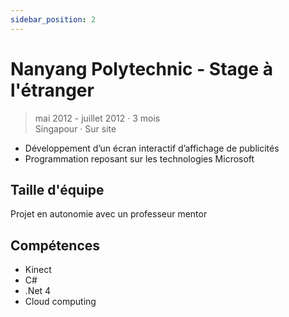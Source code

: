 ```yaml
---
sidebar_position: 2
---
```


# Nanyang Polytechnic - Stage à l'étranger

> mai 2012 - juillet 2012 · 3 mois
> \
> Singapour · Sur site

- Développement d’un écran interactif d’affichage de publicités
- Programmation reposant sur les technologies Microsoft

## Taille d'équipe

Projet en autonomie avec un professeur mentor

## Compétences

- Kinect
- C#
- .Net 4
- Cloud computing
